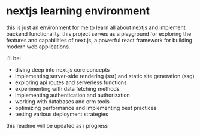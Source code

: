# nextjs learning environment

this is just an environment for me to learn all about nextjs and implement backend functionality. this project serves as a playground for exploring the features and capabilities of next.js, a powerful react framework for building modern web applications.

i'll be:

- diving deep into next.js core concepts
- implementing server-side rendering (ssr) and static site generation (ssg)
- exploring api routes and serverless functions
- experimenting with data fetching methods
- implementing authentication and authorization
- working with databases and orm tools
- optimizing performance and implementing best practices
- testing various deployment strategies

this readme will be updated as i progress
